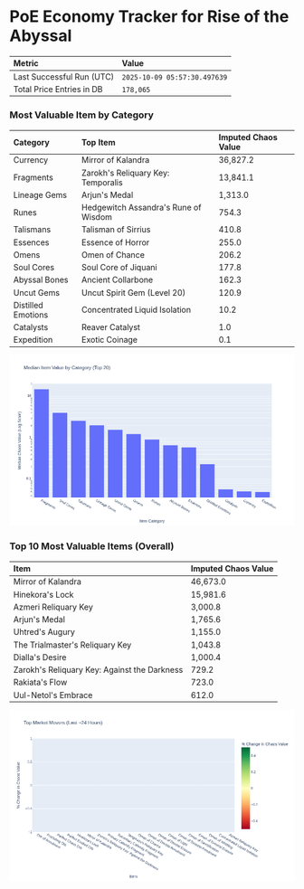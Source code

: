 # PoE Economy Tracker for Rise of the Abyssal

<!-- START_MAINTENANCE -->
| Metric | Value |
|:---|:---|
| Last Successful Run (UTC) | `2025-10-09 05:57:30.497639` |
| Total Price Entries in DB | `178,065` |

<!-- END_MAINTENANCE -->

<!-- START_DATAFRAME_DEBUG -->
<!-- END_DATAFRAME_DEBUG -->

<!-- START_CATEGORY_ANALYSIS -->
### Most Valuable Item by Category
| Category | Top Item | Imputed Chaos Value |
| :--- | :--- | :--- |
| Currency | Mirror of Kalandra | 36,827.2 |
| Fragments | Zarokh's Reliquary Key: Temporalis | 13,841.1 |
| Lineage Gems | Arjun's Medal | 1,313.0 |
| Runes | Hedgewitch Assandra's Rune of Wisdom | 754.3 |
| Talismans | Talisman of Sirrius | 410.8 |
| Essences | Essence of Horror | 255.0 |
| Omens | Omen of Chance | 206.2 |
| Soul Cores | Soul Core of Jiquani | 177.8 |
| Abyssal Bones | Ancient Collarbone | 162.3 |
| Uncut Gems | Uncut Spirit Gem (Level 20) | 120.9 |
| Distilled Emotions | Concentrated Liquid Isolation | 10.2 |
| Catalysts | Reaver Catalyst | 1.0 |
| Expedition | Exotic Coinage | 0.1 |


![Category Analysis Chart](charts/category_analysis.png)
<!-- END_ANALYSIS -->

<!-- START_ANALYSIS -->
### Top 10 Most Valuable Items (Overall)
| Item | Imputed Chaos Value |
| :--- | :--- |
| Mirror of Kalandra | 46,673.0 |
| Hinekora's Lock | 15,981.6 |
| Azmeri Reliquary Key | 3,000.8 |
| Arjun's Medal | 1,765.6 |
| Uhtred's Augury | 1,155.0 |
| The Trialmaster's Reliquary Key | 1,043.8 |
| Dialla's Desire | 1,000.4 |
| Zarokh's Reliquary Key: Against the Darkness | 729.2 |
| Rakiata's Flow | 723.0 |
| Uul-Netol's Embrace | 612.0 |


![Market Movers Chart](charts/market_movers.png)
<!-- END_ANALYSIS -->

